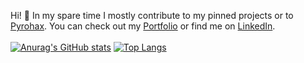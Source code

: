 Hi! 👋
In my spare time I mostly contribute to my pinned projects or to [Pyrohax](https://github.com/Pyrohax). You can check out my [Portfolio](http://jasperdre.com/) or find me on [LinkedIn](https://www.linkedin.com/in/jasperdre/).
<br />
<br />
[![Anurag's GitHub stats](https://github-readme-stats.vercel.app/api?username=jasperdre&show_icons=true&count_private=true&hide=contribs)](https://github.com/JasperDre/)
[![Top Langs](https://github-readme-stats.vercel.app/api/top-langs/?username=jasperdre&layout=compact)](https://github.com/JasperDre/)
